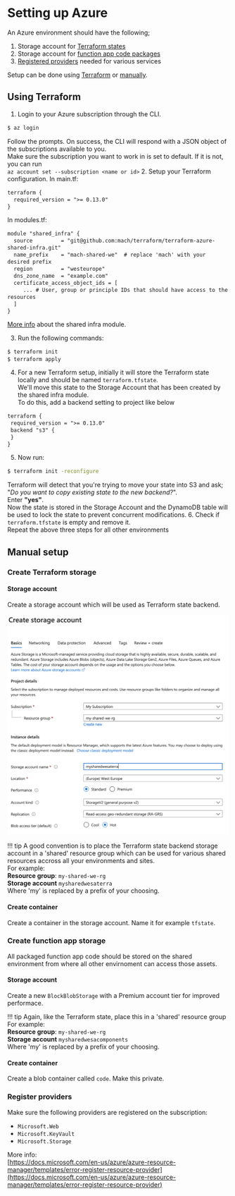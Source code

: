 # Setting up Azure

An Azure environment should have the following;

1. Storage account for [Terraform states](#create-terraform-storage)
2. Storage account for [function app code packages](#create-function-app-storage)
3. [Registered providers](#register-providers) needed for various services

Setup can be done using [Terraform](#using-terraform) or [manually](#manual-setup).

## Using Terraform

1. Login to your Azure subscription through the CLI.
```bash
$ az login
```
Follow the prompts. On success, the CLI will respond with a JSON object of the subscriptions available to you.  
Make sure the subscription you want to work in is set to default. If it is not, you can run  
`az account set --subscription <name or id>`
2. Setup your Terraform configuration.
In main.tf:
```hcl
terraform {
  required_version = ">= 0.13.0"
}
```
In modules.tf:
```
module "shared_infra" {
  source         = "git@github.com:mach/terraform/terraform-azure-shared-infra.git"
  name_prefix    = "mach-shared-we"  # replace 'mach' with your desired prefix
  region         = "westeurope"
  dns_zone_name  = "example.com"
  certificate_access_object_ids = [
     ... # User, group or principle IDs that should have access to the resources
  ]
}
```
[More info](https://github.com/mach/terraform/terraform-azure-shared-infra) about the shared infra module.

3. Run the following commands:
```bash
$ terraform init
$ terraform apply
```
4. For a new Terraform setup, initially it will store the Terraform state locally and should be named `terraform.tfstate`.  
   We'll move this state to the Storage Account that has been created by the shared infra module.  
   To do this, add a backend setting to project like below
```hcl
terraform {
 required_version = ">= 0.13.0"
 backend "s3" {
 }
}
```
5. Now run:
```bash
$ terraform init -reconfigure 
```
Terraform will detect that you're trying to move your state into S3 and ask; "*Do you want to copy existing state to the new backend?*".  
Enter **"yes"**.  
Now the state is stored in the Storage Account and the DynamoDB table will be used to lock the state to prevent concurrent modifications.
6. Check if `terraform.tfstate` is empty and remove it.  
   Repeat the above three steps for all other environments

## Manual setup

### Create Terraform storage

#### Storage account
Create a storage account which will be used as Terraform state backend.

![Create storage account](../_img/azure/terraform_storage_account.png)


!!! tip
    A good convention is to place the Terraform state backend storage account in a 'shared' resource group which can be used for various shared resources accross all your environments and sites.  
    For example:  
    **Resource group**: `my-shared-we-rg`  
    **Storage account** `mysharedwesaterra`  
    Where 'my' is replaced by a prefix of your choosing.

#### Create container
Create a container in the storage account. Name it for example `tfstate`.

### Create function app storage
All packaged function app code should be stored on the shared environment from where all other envirnoment can access those assets.

#### Storage account

Create a new `BlockBlobStorage` with a Premium account tier for improved performace.

!!! tip
    Again, like the Terraform state, place this in a 'shared' resource group
    For example:  
    **Resource group**: `my-shared-we-rg`  
    **Storage account** `mysharedwesacomponents`  
    Where 'my' is replaced by a prefix of your choosing.

#### Create container

Create a blob container called `code`. Make this private.

### Register providers

Make sure the following providers are registered on the subscription:

- `Microsoft.Web`
- `Microsoft.KeyVault`
- `Microsoft.Storage`

More info:  
[https://docs.microsoft.com/en-us/azure/azure-resource-manager/templates/error-register-resource-provider](https://docs.microsoft.com/en-us/azure/azure-resource-manager/templates/error-register-resource-provider)